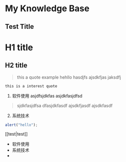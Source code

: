 # My Knowledge Base #
## Test Title ##

H1 title 
==

H2 title 
-

> this a quote example
> hehllo
> hasdjfs
> ajsdkfjas
> jaksdfj

`this is a interest quote`

1. 软件使用
	asjdfsjdkfas
	asjdkfasjdfsd
> sjdkfasjdfsa
> dfasjdkfasdf
	ajsdkfjasdf
	ajsdkfasdf

2. 系统技术

```javascript
alert("hello");	
```

[[test|test]]
* 软件使用
* 系统技术
* 

